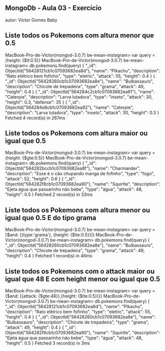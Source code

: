## MongoDb - Aula 03 - Exercício
autor: Victor Gomes Baby

## Liste todos os Pokemons com altura menor que 0.5

MacBook-Pro-de-Victor(mongod-3.0.7) be-mean-instagram> var query = {height: {$lt:0.5}}
MacBook-Pro-de-Victor(mongod-3.0.7) be-mean-instagram> db.pokemons.find(query)
{
  "_id": ObjectId("56428121cb1c07093682ea8d"),
  "name": "PIkachu",
  "description": "Rato elétrico bem fofinho",
  "type": "eletric",
  "attack": 55,
  "height": 0.4
}
{
  "_id": ObjectId("56428260cb1c07093682ea8e"),
  "name": "Bulbassauro",
  "description": "Chicote de trepadeira",
  "type": "grama",
  "attack": 49,
  "height": 0.4
}
{
  "_id": ObjectId("564284c2cb1c07093682ea91"),
  "name": "Caterpie",
  "description": "Larva lutadora",
  "type": "inseto",
  "attack": 30,
  "height": 0.3,
  "defense": 35
}
{
  "_id": ObjectId("564284e8cb1c07093682ea92"),
  "name": "Caterpie",
  "description": "Larva lutadora",
  "type": "inseto",
  "attack": 30,
  "height": 0.3
}
Fetched 4 record(s) in 267ms

## Liste todos os Pokemons com altura maior ou igual que 0.5

MacBook-Pro-de-Victor(mongod-3.0.7) be-mean-instagram> var query = {height: {$gte:0.5}}
MacBook-Pro-de-Victor(mongod-3.0.7) be-mean-instagram> db.pokemons.find(query)
{
  "_id": ObjectId("564282bccb1c07093682ea8f"),
  "name": "Charmander",
  "description": "Esse é o cão chupando manga de fofinho",
  "type": "fogo",
  "attack": 52,
  "height": 0.6
}
{
  "_id": ObjectId("564282f8cb1c07093682ea90"),
  "name": "Squirtle",
  "description": "Ejeta água que passarinho não bebe",
  "type": "água",
  "attack": 48,
  "height": 0.5
}
Fetched 2 record(s) in 33ms

## Liste todos os Pokemons com altura menor ou igual que 0.5 E do tipo grama

MacBook-Pro-de-Victor(mongod-3.0.7) be-mean-instagram> var query = {$and: [{type:'grama'}, {height: {$lte:0.5}}]}
MacBook-Pro-de-Victor(mongod-3.0.7) be-mean-instagram> db.pokemons.find(query)
{
  "_id": ObjectId("56428260cb1c07093682ea8e"),
  "name": "Bulbassauro",
  "description": "Chicote de trepadeira",
  "type": "grama",
  "attack": 49,
  "height": 0.4
}
Fetched 1 record(s) in 46ms

## Liste todos os Pokemons com o attack maior ou igual que 48 E com height menor ou igual que 0.5

MacBook-Pro-de-Victor(mongod-3.0.7) be-mean-instagram> var query = {$and: [{attack: {$gte:48}},{height: {$lte:0.5}}]}
MacBook-Pro-de-Victor(mongod-3.0.7) be-mean-instagram> db.pokemons.find(query)
{
  "_id": ObjectId("56428121cb1c07093682ea8d"),
  "name": "PIkachu",
  "description": "Rato elétrico bem fofinho",
  "type": "eletric",
  "attack": 55,
  "height": 0.4
}
{
  "_id": ObjectId("56428260cb1c07093682ea8e"),
  "name": "Bulbassauro",
  "description": "Chicote de trepadeira",
  "type": "grama",
  "attack": 49,
  "height": 0.4
}
{
  "_id": ObjectId("564282f8cb1c07093682ea90"),
  "name": "Squirtle",
  "description": "Ejeta água que passarinho não bebe",
  "type": "água",
  "attack": 48,
  "height": 0.5
}
Fetched 3 record(s) in 3ms

